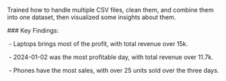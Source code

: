 Trained how to handle multiple CSV files, clean them, and combine them into one dataset, then visualized some insights about them.



\### Key Findings:

&nbsp;- Laptops brings most of the profit, with total revenue over 15k.

&nbsp;- 2024-01-02 was the most profitable day, with total revenue over 11.7k.

&nbsp;- Phones have the most sales, with over 25 units sold over the three days.



